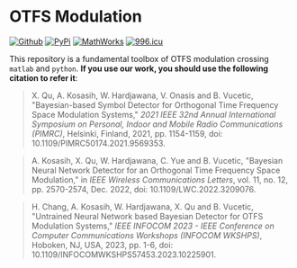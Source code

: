 # OTFS Modulation
[![Github](https://img.shields.io/badge/Github-2.1.16-grey)](https://github.com/whatshow/Phy_Mod_OTFS) [![PyPi](https://img.shields.io/badge/PyPi-2.1.16-blue)](https://pypi.org/project/whatshow-phy-mod-otfs/) [![MathWorks](https://img.shields.io/badge/MathWorks-2.1.16-red)](https://mathworks.com/matlabcentral/fileexchange/161136-whatshow_phy_mod_otfs) [![996.icu](https://img.shields.io/badge/link-996.icu-red.svg)](https://996.icu)

This repository is a fundamental toolbox of OTFS modulation crossing `matlab` and `python`. **If you use our work, you should use the following citation to refer it**:
> X. Qu, A. Kosasih, W. Hardjawana, V. Onasis and B. Vucetic, "Bayesian-based Symbol Detector for Orthogonal Time Frequency Space Modulation Systems," *2021 IEEE 32nd Annual International Symposium on Personal, Indoor and Mobile Radio Communications (PIMRC)*, Helsinki, Finland, 2021, pp. 1154-1159, doi: 10.1109/PIMRC50174.2021.9569353.

> A. Kosasih, X. Qu, W. Hardjawana, C. Yue and B. Vucetic, "Bayesian Neural Network Detector for an Orthogonal Time Frequency Space Modulation," in *IEEE Wireless Communications Letters*, vol. 11, no. 12, pp. 2570-2574, Dec. 2022, doi: 10.1109/LWC.2022.3209076.

> H. Chang, A. Kosasih, W. Hardjawana, X. Qu and B. Vucetic, "Untrained Neural Network based Bayesian Detector for OTFS Modulation Systems," *IEEE INFOCOM 2023 - IEEE Conference on Computer Communications Workshops (INFOCOM WKSHPS)*, Hoboken, NJ, USA, 2023, pp. 1-6, doi: 10.1109/INFOCOMWKSHPS57453.2023.10225901.

